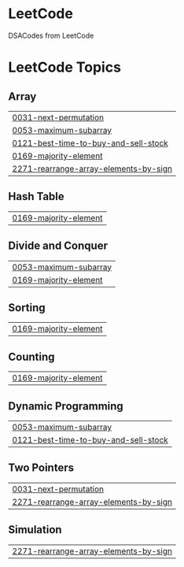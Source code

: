 # LeetCode
DSACodes from LeetCode

<!---LeetCode Topics Start-->
# LeetCode Topics
## Array
|  |
| ------- |
| [0031-next-permutation](https://github.com/Simmi1101/LeetCode/tree/master/0031-next-permutation) |
| [0053-maximum-subarray](https://github.com/Simmi1101/LeetCode/tree/master/0053-maximum-subarray) |
| [0121-best-time-to-buy-and-sell-stock](https://github.com/Simmi1101/LeetCode/tree/master/0121-best-time-to-buy-and-sell-stock) |
| [0169-majority-element](https://github.com/Simmi1101/LeetCode/tree/master/0169-majority-element) |
| [2271-rearrange-array-elements-by-sign](https://github.com/Simmi1101/LeetCode/tree/master/2271-rearrange-array-elements-by-sign) |
## Hash Table
|  |
| ------- |
| [0169-majority-element](https://github.com/Simmi1101/LeetCode/tree/master/0169-majority-element) |
## Divide and Conquer
|  |
| ------- |
| [0053-maximum-subarray](https://github.com/Simmi1101/LeetCode/tree/master/0053-maximum-subarray) |
| [0169-majority-element](https://github.com/Simmi1101/LeetCode/tree/master/0169-majority-element) |
## Sorting
|  |
| ------- |
| [0169-majority-element](https://github.com/Simmi1101/LeetCode/tree/master/0169-majority-element) |
## Counting
|  |
| ------- |
| [0169-majority-element](https://github.com/Simmi1101/LeetCode/tree/master/0169-majority-element) |
## Dynamic Programming
|  |
| ------- |
| [0053-maximum-subarray](https://github.com/Simmi1101/LeetCode/tree/master/0053-maximum-subarray) |
| [0121-best-time-to-buy-and-sell-stock](https://github.com/Simmi1101/LeetCode/tree/master/0121-best-time-to-buy-and-sell-stock) |
## Two Pointers
|  |
| ------- |
| [0031-next-permutation](https://github.com/Simmi1101/LeetCode/tree/master/0031-next-permutation) |
| [2271-rearrange-array-elements-by-sign](https://github.com/Simmi1101/LeetCode/tree/master/2271-rearrange-array-elements-by-sign) |
## Simulation
|  |
| ------- |
| [2271-rearrange-array-elements-by-sign](https://github.com/Simmi1101/LeetCode/tree/master/2271-rearrange-array-elements-by-sign) |
<!---LeetCode Topics End-->